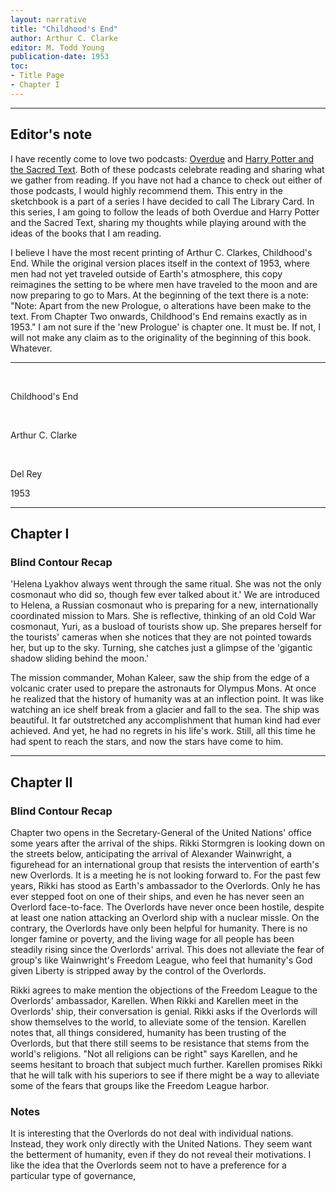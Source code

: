 ```yaml
---
layout: narrative
title: "Childhood's End"
author: Arthur C. Clarke
editor: M. Todd Young
publication-date: 1953
toc:
- Title Page
- Chapter I
---
```


---

## Editor's note

I have recently come to love two podcasts: [Overdue](https://overduepodcast.com/) and [Harry Potter and the Sacred Text](https://www.harrypottersacredtext.com/). Both of these podcasts celebrate reading and sharing what we gather from reading. If you have not had a chance to check out either of those podcasts, I would highly recommend them. This entry in the sketchbook is a part of a series I have decided to call The Library Card. In this series, I am going to follow the leads of both Overdue and Harry Potter and the Sacred Text, sharing my thoughts while playing around with the ideas of the books that I am reading.

I believe I have the most recent printing of Arthur C. Clarkes, Childhood's End. While the original version places 
itself in the context of 1953, where men had not yet traveled outside of Earth's atmosphere, this copy reimagines the setting to be where men have traveled to the moon and are now preparing to go to Mars. At the beginning of the text there is a note: "Note: Apart from the new Prologue, o alterations have been make to the text. From Chapter Two onwards, Childhood's End remains exactly as in 1953." I am not sure if the 'new Prologue' is chapter one. It must be.
If not, I will not make any claim as to the originality of the beginning of this book. Whatever.

---

<a id="title-page" />

<br>
<p></p>
<p class="centered larger">Childhood's End<br></p>

<br>
<p class="centered larger">Arthur C. Clarke</p>
<br>

<p class="centered">Del Rey</p>
<p class="centered small">1953<br></p>

---

## Chapter I

### Blind Contour Recap

'Helena Lyakhov always went through the same ritual. She was not the only cosmonaut who did so,
though few ever talked about it.' We are introduced to Helena, a Russian cosmonaut who is preparing
for a new, internationally coordinated mission to Mars. She is reflective, thinking of an old Cold War
cosmonaut, Yuri, as a busload of tourists show up. She prepares herself for the tourists' cameras when 
she notices that they are not pointed towards her, but up to the sky. Turning, she catches just a glimpse 
of the 'gigantic shadow sliding behind the moon.' 

The mission commander, Mohan Kaleer, saw the ship from the edge of a volcanic crater used to prepare the 
astronauts for Olympus Mons. At once he realized that the history of humanity was at an inflection point. 
It was like watching an ice shelf break from a glacier and fall to the sea. The ship was beautiful. It far
outstretched any accomplishment that human kind had ever achieved. And yet, he had no regrets in his life's 
work. Still, all this time he had spent to reach the stars, and now the stars have come to him.

---

## Chapter II

### Blind Contour Recap

Chapter two opens in the Secretary-General of the United Nations' office some years after the arrival of 
the ships. Rikki Stormgren is looking down on the streets below, anticipating the arrival of Alexander Wainwright, a
figurehead for an international group that resists the intervention of earth's new Overlords. It is a meeting
he is not looking forward to. For the past few years, Rikki has stood as Earth's ambassador to the Overlords. 
Only he has ever stepped foot on one of their ships, and even he has never seen an Overlord face-to-face. The 
Overlords have never once been hostile, despite at least one nation attacking an Overlord ship with a nuclear missle.
On the contrary, the Overlords have only been helpful for humanity. There is no longer famine or poverty, and the
living wage for all people has been steadily rising since the Overlords' arrival. This does not alleviate the fear
of group's like Wainwright's Freedom League, who feel that humanity's God given Liberty is stripped away by the 
control of the Overlords. 

Rikki agrees to make mention the objections of the Freedom League to the Overlords' ambassador, Karellen. When Rikki
and Karellen meet in the Overlords' ship, their conversation is genial. Rikki asks if the Overlords will show 
themselves to the world, to alleviate some of the tension. Karellen notes that, all things considered, humanity has
been trusting of the Overlords, but that there still seems to be resistance that stems from the world's religions. "Not all religions can be right" says Karellen, and he seems hesitant to broach that subject much further. Karellen
promises Rikki that he will talk with his superiors to see if there might be a way to alleviate some of the fears that groups like the Freedom League harbor. 

### Notes

It is interesting that the Overlords do not deal with individual nations. Instead, they work only directly with 
the United Nations. They seem want the betterment of humanity, even if they do not reveal their motivations. I 
like the idea that the Overlords seem not to have a preference for a particular type of governance, 